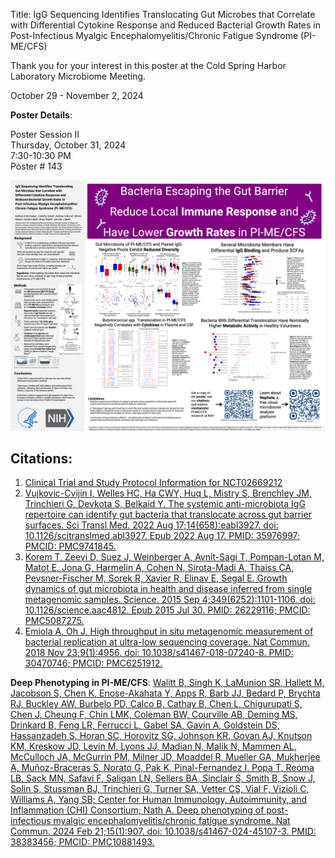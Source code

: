Title: IgG Sequencing Identifies Translocating Gut Microbes that Correlate with Differential Cytokine Response and Reduced Bacterial Growth Rates in Post-Infectious Myalgic Encephalomyelitis/Chronic Fatigue Syndrome (PI-ME/CFS)

Thank you for your interest in this poster at the Cold Spring Harbor Laboratory Microbiome Meeting.

October 29 - November 2, 2024

**Poster Details**:

Poster Session II   
Thursday, October 31, 2024   
7:30-10:30 PM   
Poster # 143   

[![poster thumbnail](assets/CSHL_PPT_Poster_V2.png)](assets/CSHL_PPT_Poster_V2.pdf)

## Citations:
1. [Clinical Trial and Study Protocol Information for NCT02669212](https://clinicalstudies.info.nih.gov/protocoldetails.aspx?id=16-N-0058)
2. [Vujkovic-Cvijin I, Welles HC, Ha CWY, Huq L, Mistry S, Brenchley JM, Trinchieri G, Devkota S, Belkaid Y. The systemic anti-microbiota IgG repertoire can identify gut bacteria that translocate across gut barrier surfaces. Sci Transl Med. 2022 Aug 17;14(658):eabl3927. doi: 10.1126/scitranslmed.abl3927. Epub 2022 Aug 17. PMID: 35976997; PMCID: PMC9741845.](https://pubmed.ncbi.nlm.nih.gov/35976997/)
3. [Korem T, Zeevi D, Suez J, Weinberger A, Avnit-Sagi T, Pompan-Lotan M, Matot E, Jona G, Harmelin A, Cohen N, Sirota-Madi A, Thaiss CA, Pevsner-Fischer M, Sorek R, Xavier R, Elinav E, Segal E. Growth dynamics of gut microbiota in health and disease inferred from single metagenomic samples. Science. 2015 Sep 4;349(6252):1101-1106. doi: 10.1126/science.aac4812. Epub 2015 Jul 30. PMID: 26229116; PMCID: PMC5087275.](https://pubmed.ncbi.nlm.nih.gov/26229116/)
4. [Emiola A, Oh J. High throughput in situ metagenomic measurement of bacterial replication at ultra-low sequencing coverage. Nat Commun. 2018 Nov 23;9(1):4956. doi: 10.1038/s41467-018-07240-8. PMID: 30470746; PMCID: PMC6251912.](https://pubmed.ncbi.nlm.nih.gov/30470746/)

**Deep Phenotyping in PI-ME/CFS**: [Walitt B, Singh K, LaMunion SR, Hallett M, Jacobson S, Chen K, Enose-Akahata Y, Apps R, Barb JJ, Bedard P, Brychta RJ, Buckley AW, Burbelo PD, Calco B, Cathay B, Chen L, Chigurupati S, Chen J, Cheung F, Chin LMK, Coleman BW, Courville AB, Deming MS, Drinkard B, Feng LR, Ferrucci L, Gabel SA, Gavin A, Goldstein DS, Hassanzadeh S, Horan SC, Horovitz SG, Johnson KR, Govan AJ, Knutson KM, Kreskow JD, Levin M, Lyons JJ, Madian N, Malik N, Mammen AL, McCulloch JA, McGurrin PM, Milner JD, Moaddel R, Mueller GA, Mukherjee A, Muñoz-Braceras S, Norato G, Pak K, Pinal-Fernandez I, Popa T, Reoma LB, Sack MN, Safavi F, Saligan LN, Sellers BA, Sinclair S, Smith B, Snow J, Solin S, Stussman BJ, Trinchieri G, Turner SA, Vetter CS, Vial F, Vizioli C, Williams A, Yang SB; Center for Human Immunology, Autoimmunity, and Inflammation (CHI) Consortium; Nath A. Deep phenotyping of post-infectious myalgic encephalomyelitis/chronic fatigue syndrome. Nat Commun. 2024 Feb 21;15(1):907. doi: 10.1038/s41467-024-45107-3. PMID: 38383456; PMCID: PMC10881493.](https://pubmed.ncbi.nlm.nih.gov/38383456/)

